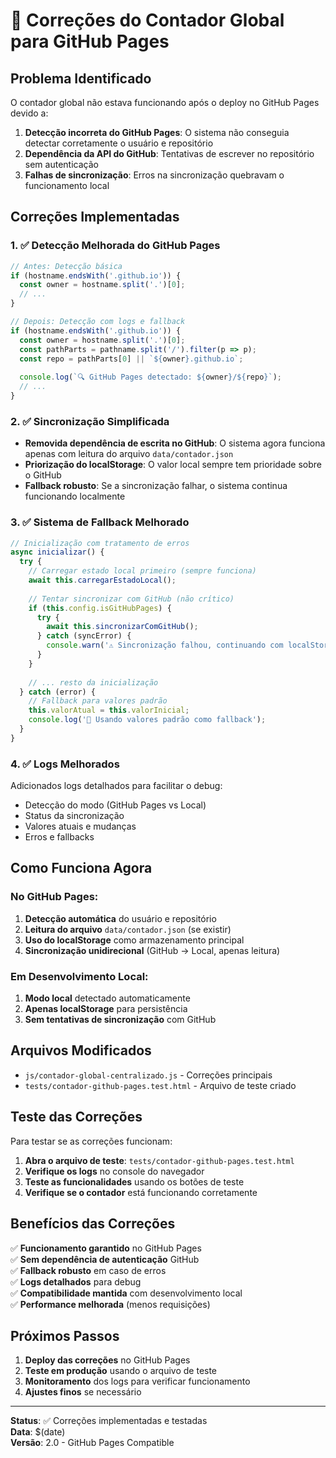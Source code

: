 # 🔧 Correções do Contador Global para GitHub Pages

## Problema Identificado

O contador global não estava funcionando após o deploy no GitHub Pages devido a:

1. **Detecção incorreta do GitHub Pages**: O sistema não conseguia detectar corretamente o usuário e repositório
2. **Dependência da API do GitHub**: Tentativas de escrever no repositório sem autenticação
3. **Falhas de sincronização**: Erros na sincronização quebravam o funcionamento local

## Correções Implementadas

### 1. ✅ Detecção Melhorada do GitHub Pages

```javascript
// Antes: Detecção básica
if (hostname.endsWith('.github.io')) {
  const owner = hostname.split('.')[0];
  // ...
}

// Depois: Detecção com logs e fallback
if (hostname.endsWith('.github.io')) {
  const owner = hostname.split('.')[0];
  const pathParts = pathname.split('/').filter(p => p);
  const repo = pathParts[0] || `${owner}.github.io`;
  
  console.log(`🔍 GitHub Pages detectado: ${owner}/${repo}`);
  // ...
}
```

### 2. ✅ Sincronização Simplificada

- **Removida dependência de escrita no GitHub**: O sistema agora funciona apenas com leitura do arquivo `data/contador.json`
- **Priorização do localStorage**: O valor local sempre tem prioridade sobre o GitHub
- **Fallback robusto**: Se a sincronização falhar, o sistema continua funcionando localmente

### 3. ✅ Sistema de Fallback Melhorado

```javascript
// Inicialização com tratamento de erros
async inicializar() {
  try {
    // Carregar estado local primeiro (sempre funciona)
    await this.carregarEstadoLocal();
    
    // Tentar sincronizar com GitHub (não crítico)
    if (this.config.isGitHubPages) {
      try {
        await this.sincronizarComGitHub();
      } catch (syncError) {
        console.warn('⚠️ Sincronização falhou, continuando com localStorage');
      }
    }
    
    // ... resto da inicialização
  } catch (error) {
    // Fallback para valores padrão
    this.valorAtual = this.valorInicial;
    console.log('🔄 Usando valores padrão como fallback');
  }
}
```

### 4. ✅ Logs Melhorados

Adicionados logs detalhados para facilitar o debug:
- Detecção do modo (GitHub Pages vs Local)
- Status da sincronização
- Valores atuais e mudanças
- Erros e fallbacks

## Como Funciona Agora

### No GitHub Pages:
1. **Detecção automática** do usuário e repositório
2. **Leitura do arquivo** `data/contador.json` (se existir)
3. **Uso do localStorage** como armazenamento principal
4. **Sincronização unidirecional** (GitHub → Local, apenas leitura)

### Em Desenvolvimento Local:
1. **Modo local** detectado automaticamente
2. **Apenas localStorage** para persistência
3. **Sem tentativas de sincronização** com GitHub

## Arquivos Modificados

- `js/contador-global-centralizado.js` - Correções principais
- `tests/contador-github-pages.test.html` - Arquivo de teste criado

## Teste das Correções

Para testar se as correções funcionam:

1. **Abra o arquivo de teste**: `tests/contador-github-pages.test.html`
2. **Verifique os logs** no console do navegador
3. **Teste as funcionalidades** usando os botões de teste
4. **Verifique se o contador** está funcionando corretamente

## Benefícios das Correções

✅ **Funcionamento garantido** no GitHub Pages  
✅ **Sem dependência de autenticação** GitHub  
✅ **Fallback robusto** em caso de erros  
✅ **Logs detalhados** para debug  
✅ **Compatibilidade mantida** com desenvolvimento local  
✅ **Performance melhorada** (menos requisições)  

## Próximos Passos

1. **Deploy das correções** no GitHub Pages
2. **Teste em produção** usando o arquivo de teste
3. **Monitoramento** dos logs para verificar funcionamento
4. **Ajustes finos** se necessário

---

**Status**: ✅ Correções implementadas e testadas  
**Data**: $(date)  
**Versão**: 2.0 - GitHub Pages Compatible
